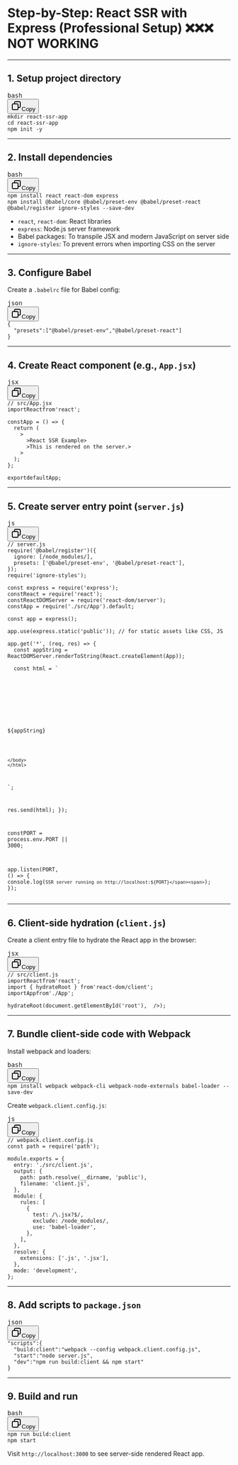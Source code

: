 # Step-by-Step: React SSR with Express (Professional Setup) ❌❌❌ NOT WORKING

---

## 1. Setup project directory

<pre class="overflow-visible!" data-start="249" data-end="309"><div class="contain-inline-size rounded-2xl border-[0.5px] border-token-border-medium relative bg-token-sidebar-surface-primary"><div class="flex items-center text-token-text-secondary px-4 py-2 text-xs font-sans justify-between h-9 bg-token-sidebar-surface-primary dark:bg-token-main-surface-secondary select-none rounded-t-2xl">bash</div><div class="sticky top-9"><div class="absolute end-0 bottom-0 flex h-9 items-center pe-2"><div class="bg-token-sidebar-surface-primary text-token-text-secondary dark:bg-token-main-surface-secondary flex items-center gap-4 rounded-sm px-2 font-sans text-xs"><button class="flex gap-1 items-center select-none py-1" aria-label="Copy"><svg width="24" height="24" viewBox="0 0 24 24" fill="none" xmlns="http://www.w3.org/2000/svg" class="icon-xs"><path fill-rule="evenodd" clip-rule="evenodd" d="M7 5C7 3.34315 8.34315 2 10 2H19C20.6569 2 22 3.34315 22 5V14C22 15.6569 20.6569 17 19 17H17V19C17 20.6569 15.6569 22 14 22H5C3.34315 22 2 20.6569 2 19V10C2 8.34315 3.34315 7 5 7H7V5ZM9 7H14C15.6569 7 17 8.34315 17 10V15H19C19.5523 15 20 14.5523 20 14V5C20 4.44772 19.5523 4 19 4H10C9.44772 4 9 4.44772 9 5V7ZM5 9C4.44772 9 4 9.44772 4 10V19C4 19.5523 4.44772 20 5 20H14C14.5523 20 15 19.5523 15 19V10C15 9.44772 14.5523 9 14 9H5Z" fill="currentColor"></path></svg>Copy</button></div></div></div><div class="overflow-y-auto p-4" dir="ltr"><code class="whitespace-pre! language-bash"><span><span>mkdir</span><span> react-ssr-app
</span><span>cd</span><span> react-ssr-app
npm init -y
</span></span></code></div></div></pre>

---

## 2. Install dependencies

<pre class="overflow-visible!" data-start="344" data-end="494"><div class="contain-inline-size rounded-2xl border-[0.5px] border-token-border-medium relative bg-token-sidebar-surface-primary"><div class="flex items-center text-token-text-secondary px-4 py-2 text-xs font-sans justify-between h-9 bg-token-sidebar-surface-primary dark:bg-token-main-surface-secondary select-none rounded-t-2xl">bash</div><div class="sticky top-9"><div class="absolute end-0 bottom-0 flex h-9 items-center pe-2"><div class="bg-token-sidebar-surface-primary text-token-text-secondary dark:bg-token-main-surface-secondary flex items-center gap-4 rounded-sm px-2 font-sans text-xs"><button class="flex gap-1 items-center select-none py-1" aria-label="Copy"><svg width="24" height="24" viewBox="0 0 24 24" fill="none" xmlns="http://www.w3.org/2000/svg" class="icon-xs"><path fill-rule="evenodd" clip-rule="evenodd" d="M7 5C7 3.34315 8.34315 2 10 2H19C20.6569 2 22 3.34315 22 5V14C22 15.6569 20.6569 17 19 17H17V19C17 20.6569 15.6569 22 14 22H5C3.34315 22 2 20.6569 2 19V10C2 8.34315 3.34315 7 5 7H7V5ZM9 7H14C15.6569 7 17 8.34315 17 10V15H19C19.5523 15 20 14.5523 20 14V5C20 4.44772 19.5523 4 19 4H10C9.44772 4 9 4.44772 9 5V7ZM5 9C4.44772 9 4 9.44772 4 10V19C4 19.5523 4.44772 20 5 20H14C14.5523 20 15 19.5523 15 19V10C15 9.44772 14.5523 9 14 9H5Z" fill="currentColor"></path></svg>Copy</button></div></div></div><div class="overflow-y-auto p-4" dir="ltr"><code class="whitespace-pre! language-bash"><span><span>npm install react react-dom express
npm install @babel/core @babel/preset-env @babel/preset-react @babel/register ignore-styles --save-dev
</span></span></code></div></div></pre>

* `react`, `react-dom`: React libraries
* `express`: Node.js server framework
* Babel packages: To transpile JSX and modern JavaScript on server side
* `ignore-styles`: To prevent errors when importing CSS on the server

---

## 3. Configure Babel

Create a `.babelrc` file for Babel config:

<pre class="overflow-visible!" data-start="789" data-end="862"><div class="contain-inline-size rounded-2xl border-[0.5px] border-token-border-medium relative bg-token-sidebar-surface-primary"><div class="flex items-center text-token-text-secondary px-4 py-2 text-xs font-sans justify-between h-9 bg-token-sidebar-surface-primary dark:bg-token-main-surface-secondary select-none rounded-t-2xl">json</div><div class="sticky top-9"><div class="absolute end-0 bottom-0 flex h-9 items-center pe-2"><div class="bg-token-sidebar-surface-primary text-token-text-secondary dark:bg-token-main-surface-secondary flex items-center gap-4 rounded-sm px-2 font-sans text-xs"><button class="flex gap-1 items-center select-none py-1" aria-label="Copy"><svg width="24" height="24" viewBox="0 0 24 24" fill="none" xmlns="http://www.w3.org/2000/svg" class="icon-xs"><path fill-rule="evenodd" clip-rule="evenodd" d="M7 5C7 3.34315 8.34315 2 10 2H19C20.6569 2 22 3.34315 22 5V14C22 15.6569 20.6569 17 19 17H17V19C17 20.6569 15.6569 22 14 22H5C3.34315 22 2 20.6569 2 19V10C2 8.34315 3.34315 7 5 7H7V5ZM9 7H14C15.6569 7 17 8.34315 17 10V15H19C19.5523 15 20 14.5523 20 14V5C20 4.44772 19.5523 4 19 4H10C9.44772 4 9 4.44772 9 5V7ZM5 9C4.44772 9 4 9.44772 4 10V19C4 19.5523 4.44772 20 5 20H14C14.5523 20 15 19.5523 15 19V10C15 9.44772 14.5523 9 14 9H5Z" fill="currentColor"></path></svg>Copy</button></div></div></div><div class="overflow-y-auto p-4" dir="ltr"><code class="whitespace-pre! language-json"><span><span>{</span><span>
  </span><span>"presets"</span><span>:</span><span></span><span>[</span><span>"@babel/preset-env"</span><span>,</span><span></span><span>"@babel/preset-react"</span><span>]</span><span>
</span><span>}</span><span>
</span></span></code></div></div></pre>

---

## 4. Create React component (e.g., `App.jsx`)

<pre class="overflow-visible!" data-start="917" data-end="1129"><div class="contain-inline-size rounded-2xl border-[0.5px] border-token-border-medium relative bg-token-sidebar-surface-primary"><div class="flex items-center text-token-text-secondary px-4 py-2 text-xs font-sans justify-between h-9 bg-token-sidebar-surface-primary dark:bg-token-main-surface-secondary select-none rounded-t-2xl">jsx</div><div class="sticky top-9"><div class="absolute end-0 bottom-0 flex h-9 items-center pe-2"><div class="bg-token-sidebar-surface-primary text-token-text-secondary dark:bg-token-main-surface-secondary flex items-center gap-4 rounded-sm px-2 font-sans text-xs"><button class="flex gap-1 items-center select-none py-1" aria-label="Copy"><svg width="24" height="24" viewBox="0 0 24 24" fill="none" xmlns="http://www.w3.org/2000/svg" class="icon-xs"><path fill-rule="evenodd" clip-rule="evenodd" d="M7 5C7 3.34315 8.34315 2 10 2H19C20.6569 2 22 3.34315 22 5V14C22 15.6569 20.6569 17 19 17H17V19C17 20.6569 15.6569 22 14 22H5C3.34315 22 2 20.6569 2 19V10C2 8.34315 3.34315 7 5 7H7V5ZM9 7H14C15.6569 7 17 8.34315 17 10V15H19C19.5523 15 20 14.5523 20 14V5C20 4.44772 19.5523 4 19 4H10C9.44772 4 9 4.44772 9 5V7ZM5 9C4.44772 9 4 9.44772 4 10V19C4 19.5523 4.44772 20 5 20H14C14.5523 20 15 19.5523 15 19V10C15 9.44772 14.5523 9 14 9H5Z" fill="currentColor"></path></svg>Copy</button></div></div></div><div class="overflow-y-auto p-4" dir="ltr"><code class="whitespace-pre! language-jsx"><span><span>// src/App.jsx</span><span>
</span><span>import</span><span></span><span>React</span><span></span><span>from</span><span></span><span>'react'</span><span>;

</span><span>const</span><span></span><span>App</span><span> = (</span><span></span><span>) => {
  </span><span>return</span><span> (
    </span><span><span class="language-xml"><div</span></span><span>>
      </span><span><h1</span><span>>React SSR Example</span><span></h1</span><span>>
      </span><span><p</span><span>>This is rendered on the server.</span><span></p</span><span>>
    </span><span></div</span><span>>
  );
};

</span><span>export</span><span></span><span>default</span><span></span><span>App</span><span>;
</span></span></code></div></div></pre>

---

## 5. Create server entry point (`server.js`)

<pre class="overflow-visible!" data-start="1183" data-end="2236"><div class="contain-inline-size rounded-2xl border-[0.5px] border-token-border-medium relative bg-token-sidebar-surface-primary"><div class="flex items-center text-token-text-secondary px-4 py-2 text-xs font-sans justify-between h-9 bg-token-sidebar-surface-primary dark:bg-token-main-surface-secondary select-none rounded-t-2xl">js</div><div class="sticky top-9"><div class="absolute end-0 bottom-0 flex h-9 items-center pe-2"><div class="bg-token-sidebar-surface-primary text-token-text-secondary dark:bg-token-main-surface-secondary flex items-center gap-4 rounded-sm px-2 font-sans text-xs"><button class="flex gap-1 items-center select-none py-1" aria-label="Copy"><svg width="24" height="24" viewBox="0 0 24 24" fill="none" xmlns="http://www.w3.org/2000/svg" class="icon-xs"><path fill-rule="evenodd" clip-rule="evenodd" d="M7 5C7 3.34315 8.34315 2 10 2H19C20.6569 2 22 3.34315 22 5V14C22 15.6569 20.6569 17 19 17H17V19C17 20.6569 15.6569 22 14 22H5C3.34315 22 2 20.6569 2 19V10C2 8.34315 3.34315 7 5 7H7V5ZM9 7H14C15.6569 7 17 8.34315 17 10V15H19C19.5523 15 20 14.5523 20 14V5C20 4.44772 19.5523 4 19 4H10C9.44772 4 9 4.44772 9 5V7ZM5 9C4.44772 9 4 9.44772 4 10V19C4 19.5523 4.44772 20 5 20H14C14.5523 20 15 19.5523 15 19V10C15 9.44772 14.5523 9 14 9H5Z" fill="currentColor"></path></svg>Copy</button></div></div></div><div class="overflow-y-auto p-4" dir="ltr"><code class="whitespace-pre! language-js"><span><span>// server.js</span><span>
</span><span>require</span><span>(</span><span>'@babel/register'</span><span>)({
  </span><span>ignore</span><span>: [</span><span>/node_modules/</span><span>],
  </span><span>presets</span><span>: [</span><span>'@babel/preset-env'</span><span>, </span><span>'@babel/preset-react'</span><span>],
});
</span><span>require</span><span>(</span><span>'ignore-styles'</span><span>);

</span><span>const</span><span> express = </span><span>require</span><span>(</span><span>'express'</span><span>);
</span><span>const</span><span></span><span>React</span><span> = </span><span>require</span><span>(</span><span>'react'</span><span>);
</span><span>const</span><span></span><span>ReactDOMServer</span><span> = </span><span>require</span><span>(</span><span>'react-dom/server'</span><span>);
</span><span>const</span><span></span><span>App</span><span> = </span><span>require</span><span>(</span><span>'./src/App'</span><span>).</span><span>default</span><span>;

</span><span>const</span><span> app = </span><span>express</span><span>();

app.</span><span>use</span><span>(express.</span><span>static</span><span>(</span><span>'public'</span><span>)); </span><span>// for static assets like CSS, JS</span><span>

app.</span><span>get</span><span>(</span><span>'*'</span><span>, </span><span>(req, res</span><span>) => {
  </span><span>const</span><span> appString = </span><span>ReactDOMServer</span><span>.</span><span>renderToString</span><span>(</span><span>React</span><span>.</span><span>createElement</span><span>(</span><span>App</span><span>));

  </span><span>const</span><span> html = `
    <!DOCTYPE html>
    <html lang="en">
    <head>
      <meta charset="UTF-8" />
      <meta name="viewport" content="width=device-width, initial-scale=1" />
      <title>React SSR</title>
    </head>
    <body>
      <div id="root"></span><span>${appString}</span><span></div>
      <script src="/client.js"></script> <!-- client bundle -->
    </body>
    </html>
  `;

  res.</span><span>send</span><span>(html);
});

</span><span>const</span><span></span><span>PORT</span><span> = process.</span><span>env</span><span>.</span><span>PORT</span><span> || </span><span>3000</span><span>;

app.</span><span>listen</span><span>(</span><span>PORT</span><span>, </span><span>() =></span><span> {
  </span><span>console</span><span>.</span><span>log</span><span>(</span><span>`SSR server running on http://localhost:${PORT}</span><span>`);
});
</span></span></code></div></div></pre>

---

## 6. Client-side hydration (`client.js`)

Create a client entry file to hydrate the React app in the browser:

<pre class="overflow-visible!" data-start="2355" data-end="2538"><div class="contain-inline-size rounded-2xl border-[0.5px] border-token-border-medium relative bg-token-sidebar-surface-primary"><div class="flex items-center text-token-text-secondary px-4 py-2 text-xs font-sans justify-between h-9 bg-token-sidebar-surface-primary dark:bg-token-main-surface-secondary select-none rounded-t-2xl">jsx</div><div class="sticky top-9"><div class="absolute end-0 bottom-0 flex h-9 items-center pe-2"><div class="bg-token-sidebar-surface-primary text-token-text-secondary dark:bg-token-main-surface-secondary flex items-center gap-4 rounded-sm px-2 font-sans text-xs"><button class="flex gap-1 items-center select-none py-1" aria-label="Copy"><svg width="24" height="24" viewBox="0 0 24 24" fill="none" xmlns="http://www.w3.org/2000/svg" class="icon-xs"><path fill-rule="evenodd" clip-rule="evenodd" d="M7 5C7 3.34315 8.34315 2 10 2H19C20.6569 2 22 3.34315 22 5V14C22 15.6569 20.6569 17 19 17H17V19C17 20.6569 15.6569 22 14 22H5C3.34315 22 2 20.6569 2 19V10C2 8.34315 3.34315 7 5 7H7V5ZM9 7H14C15.6569 7 17 8.34315 17 10V15H19C19.5523 15 20 14.5523 20 14V5C20 4.44772 19.5523 4 19 4H10C9.44772 4 9 4.44772 9 5V7ZM5 9C4.44772 9 4 9.44772 4 10V19C4 19.5523 4.44772 20 5 20H14C14.5523 20 15 19.5523 15 19V10C15 9.44772 14.5523 9 14 9H5Z" fill="currentColor"></path></svg>Copy</button></div></div></div><div class="overflow-y-auto p-4" dir="ltr"><code class="whitespace-pre! language-jsx"><span><span>// src/client.js</span><span>
</span><span>import</span><span></span><span>React</span><span></span><span>from</span><span></span><span>'react'</span><span>;
</span><span>import</span><span> { hydrateRoot } </span><span>from</span><span></span><span>'react-dom/client'</span><span>;
</span><span>import</span><span></span><span>App</span><span></span><span>from</span><span></span><span>'./App'</span><span>;

</span><span>hydrateRoot</span><span>(</span><span>document</span><span>.</span><span>getElementById</span><span>(</span><span>'root'</span><span>), </span><span><span class="language-xml"><App</span></span><span> />);
</span></span></code></div></div></pre>

---

## 7. Bundle client-side code with Webpack

Install webpack and loaders:

<pre class="overflow-visible!" data-start="2619" data-end="2709"><div class="contain-inline-size rounded-2xl border-[0.5px] border-token-border-medium relative bg-token-sidebar-surface-primary"><div class="flex items-center text-token-text-secondary px-4 py-2 text-xs font-sans justify-between h-9 bg-token-sidebar-surface-primary dark:bg-token-main-surface-secondary select-none rounded-t-2xl">bash</div><div class="sticky top-9"><div class="absolute end-0 bottom-0 flex h-9 items-center pe-2"><div class="bg-token-sidebar-surface-primary text-token-text-secondary dark:bg-token-main-surface-secondary flex items-center gap-4 rounded-sm px-2 font-sans text-xs"><button class="flex gap-1 items-center select-none py-1" aria-label="Copy"><svg width="24" height="24" viewBox="0 0 24 24" fill="none" xmlns="http://www.w3.org/2000/svg" class="icon-xs"><path fill-rule="evenodd" clip-rule="evenodd" d="M7 5C7 3.34315 8.34315 2 10 2H19C20.6569 2 22 3.34315 22 5V14C22 15.6569 20.6569 17 19 17H17V19C17 20.6569 15.6569 22 14 22H5C3.34315 22 2 20.6569 2 19V10C2 8.34315 3.34315 7 5 7H7V5ZM9 7H14C15.6569 7 17 8.34315 17 10V15H19C19.5523 15 20 14.5523 20 14V5C20 4.44772 19.5523 4 19 4H10C9.44772 4 9 4.44772 9 5V7ZM5 9C4.44772 9 4 9.44772 4 10V19C4 19.5523 4.44772 20 5 20H14C14.5523 20 15 19.5523 15 19V10C15 9.44772 14.5523 9 14 9H5Z" fill="currentColor"></path></svg>Copy</button></div></div></div><div class="overflow-y-auto p-4" dir="ltr"><code class="whitespace-pre! language-bash"><span><span>npm install webpack webpack-cli webpack-node-externals babel-loader --save-dev
</span></span></code></div></div></pre>

Create `webpack.client.config.js`:

<pre class="overflow-visible!" data-start="2747" data-end="3169"><div class="contain-inline-size rounded-2xl border-[0.5px] border-token-border-medium relative bg-token-sidebar-surface-primary"><div class="flex items-center text-token-text-secondary px-4 py-2 text-xs font-sans justify-between h-9 bg-token-sidebar-surface-primary dark:bg-token-main-surface-secondary select-none rounded-t-2xl">js</div><div class="sticky top-9"><div class="absolute end-0 bottom-0 flex h-9 items-center pe-2"><div class="bg-token-sidebar-surface-primary text-token-text-secondary dark:bg-token-main-surface-secondary flex items-center gap-4 rounded-sm px-2 font-sans text-xs"><button class="flex gap-1 items-center select-none py-1" aria-label="Copy"><svg width="24" height="24" viewBox="0 0 24 24" fill="none" xmlns="http://www.w3.org/2000/svg" class="icon-xs"><path fill-rule="evenodd" clip-rule="evenodd" d="M7 5C7 3.34315 8.34315 2 10 2H19C20.6569 2 22 3.34315 22 5V14C22 15.6569 20.6569 17 19 17H17V19C17 20.6569 15.6569 22 14 22H5C3.34315 22 2 20.6569 2 19V10C2 8.34315 3.34315 7 5 7H7V5ZM9 7H14C15.6569 7 17 8.34315 17 10V15H19C19.5523 15 20 14.5523 20 14V5C20 4.44772 19.5523 4 19 4H10C9.44772 4 9 4.44772 9 5V7ZM5 9C4.44772 9 4 9.44772 4 10V19C4 19.5523 4.44772 20 5 20H14C14.5523 20 15 19.5523 15 19V10C15 9.44772 14.5523 9 14 9H5Z" fill="currentColor"></path></svg>Copy</button></div></div></div><div class="overflow-y-auto p-4" dir="ltr"><code class="whitespace-pre! language-js"><span><span>// webpack.client.config.js</span><span>
</span><span>const</span><span> path = </span><span>require</span><span>(</span><span>'path'</span><span>);

</span><span>module</span><span>.</span><span>exports</span><span> = {
  </span><span>entry</span><span>: </span><span>'./src/client.js'</span><span>,
  </span><span>output</span><span>: {
    </span><span>path</span><span>: path.</span><span>resolve</span><span>(__dirname, </span><span>'public'</span><span>),
    </span><span>filename</span><span>: </span><span>'client.js'</span><span>,
  },
  </span><span>module</span><span>: {
    </span><span>rules</span><span>: [
      {
        </span><span>test</span><span>: </span><span>/\.jsx?$/</span><span>,
        </span><span>exclude</span><span>: </span><span>/node_modules/</span><span>,
        </span><span>use</span><span>: </span><span>'babel-loader'</span><span>,
      },
    ],
  },
  </span><span>resolve</span><span>: {
    </span><span>extensions</span><span>: [</span><span>'.js'</span><span>, </span><span>'.jsx'</span><span>],
  },
  </span><span>mode</span><span>: </span><span>'development'</span><span>,
};
</span></span></code></div></div></pre>

---

## 8. Add scripts to `package.json`

<pre class="overflow-visible!" data-start="3213" data-end="3376"><div class="contain-inline-size rounded-2xl border-[0.5px] border-token-border-medium relative bg-token-sidebar-surface-primary"><div class="flex items-center text-token-text-secondary px-4 py-2 text-xs font-sans justify-between h-9 bg-token-sidebar-surface-primary dark:bg-token-main-surface-secondary select-none rounded-t-2xl">json</div><div class="sticky top-9"><div class="absolute end-0 bottom-0 flex h-9 items-center pe-2"><div class="bg-token-sidebar-surface-primary text-token-text-secondary dark:bg-token-main-surface-secondary flex items-center gap-4 rounded-sm px-2 font-sans text-xs"><button class="flex gap-1 items-center select-none py-1" aria-label="Copy"><svg width="24" height="24" viewBox="0 0 24 24" fill="none" xmlns="http://www.w3.org/2000/svg" class="icon-xs"><path fill-rule="evenodd" clip-rule="evenodd" d="M7 5C7 3.34315 8.34315 2 10 2H19C20.6569 2 22 3.34315 22 5V14C22 15.6569 20.6569 17 19 17H17V19C17 20.6569 15.6569 22 14 22H5C3.34315 22 2 20.6569 2 19V10C2 8.34315 3.34315 7 5 7H7V5ZM9 7H14C15.6569 7 17 8.34315 17 10V15H19C19.5523 15 20 14.5523 20 14V5C20 4.44772 19.5523 4 19 4H10C9.44772 4 9 4.44772 9 5V7ZM5 9C4.44772 9 4 9.44772 4 10V19C4 19.5523 4.44772 20 5 20H14C14.5523 20 15 19.5523 15 19V10C15 9.44772 14.5523 9 14 9H5Z" fill="currentColor"></path></svg>Copy</button></div></div></div><div class="overflow-y-auto p-4" dir="ltr"><code class="whitespace-pre! language-json"><span><span>"scripts"</span><span>:</span><span></span><span>{</span><span>
  </span><span>"build:client"</span><span>:</span><span></span><span>"webpack --config webpack.client.config.js"</span><span>,</span><span>
  </span><span>"start"</span><span>:</span><span></span><span>"node server.js"</span><span>,</span><span>
  </span><span>"dev"</span><span>:</span><span></span><span>"npm run build:client && npm start"</span><span>
</span><span>}</span><span>
</span></span></code></div></div></pre>

---

## 9. Build and run

<pre class="overflow-visible!" data-start="3404" data-end="3446"><div class="contain-inline-size rounded-2xl border-[0.5px] border-token-border-medium relative bg-token-sidebar-surface-primary"><div class="flex items-center text-token-text-secondary px-4 py-2 text-xs font-sans justify-between h-9 bg-token-sidebar-surface-primary dark:bg-token-main-surface-secondary select-none rounded-t-2xl">bash</div><div class="sticky top-9"><div class="absolute end-0 bottom-0 flex h-9 items-center pe-2"><div class="bg-token-sidebar-surface-primary text-token-text-secondary dark:bg-token-main-surface-secondary flex items-center gap-4 rounded-sm px-2 font-sans text-xs"><button class="flex gap-1 items-center select-none py-1" aria-label="Copy"><svg width="24" height="24" viewBox="0 0 24 24" fill="none" xmlns="http://www.w3.org/2000/svg" class="icon-xs"><path fill-rule="evenodd" clip-rule="evenodd" d="M7 5C7 3.34315 8.34315 2 10 2H19C20.6569 2 22 3.34315 22 5V14C22 15.6569 20.6569 17 19 17H17V19C17 20.6569 15.6569 22 14 22H5C3.34315 22 2 20.6569 2 19V10C2 8.34315 3.34315 7 5 7H7V5ZM9 7H14C15.6569 7 17 8.34315 17 10V15H19C19.5523 15 20 14.5523 20 14V5C20 4.44772 19.5523 4 19 4H10C9.44772 4 9 4.44772 9 5V7ZM5 9C4.44772 9 4 9.44772 4 10V19C4 19.5523 4.44772 20 5 20H14C14.5523 20 15 19.5523 15 19V10C15 9.44772 14.5523 9 14 9H5Z" fill="currentColor"></path></svg>Copy</button></div></div></div><div class="overflow-y-auto p-4" dir="ltr"><code class="whitespace-pre! language-bash"><span><span>npm run build:client
npm start
</span></span></code></div></div></pre>

Visit `http://localhost:3000` to see server-side rendered React app.
